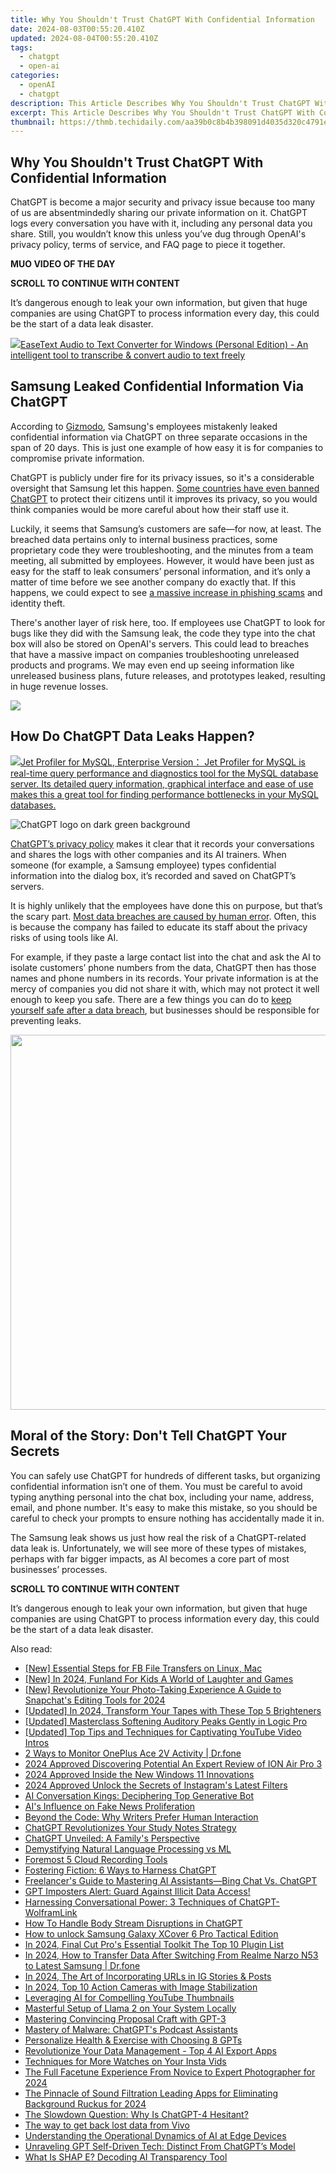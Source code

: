 ```yaml
---
title: Why You Shouldn't Trust ChatGPT With Confidential Information
date: 2024-08-03T00:55:20.410Z
updated: 2024-08-04T00:55:20.410Z
tags:
  - chatgpt
  - open-ai
categories:
  - openAI
  - chatgpt
description: This Article Describes Why You Shouldn't Trust ChatGPT With Confidential Information
excerpt: This Article Describes Why You Shouldn't Trust ChatGPT With Confidential Information
thumbnail: https://thmb.techidaily.com/aa39b0c8b4b398091d4035d320c4791ea5b2efa57b569d8f39427b85787484d2.jpg
---
```


## Why You Shouldn't Trust ChatGPT With Confidential Information

 ChatGPT is become a major security and privacy issue because too many of us are absentmindedly sharing our private information on it. ChatGPT logs every conversation you have with it, including any personal data you share. Still, you wouldn’t know this unless you’ve dug through OpenAI's privacy policy, terms of service, and FAQ page to piece it together.

**MUO VIDEO OF THE DAY**

**SCROLL TO CONTINUE WITH CONTENT**

 It’s dangerous enough to leak your own information, but given that huge companies are using ChatGPT to process information every day, this could be the start of a data leak disaster.

<!-- affiliate ads begin -->
<a href="https://secure.2checkout.com/order/checkout.php?PRODS=40203538&QTY=1&AFFILIATE=108875&CART=1"><img src="https://secure.avangate.com/images/merchant/cc4b82e826b52ec41c810301548e8f48/products/audio-to-text-transcription-software.png" border="0">EaseText Audio to Text Converter for Windows (Personal Edition) - An intelligent tool to transcribe & convert audio to text freely </a>
<!-- affiliate ads end -->
## Samsung Leaked Confidential Information Via ChatGPT

 According to [Gizmodo](https://gizmodo.com/chatgpt-ai-samsung-employees-leak-data-1850307376), Samsung's employees mistakenly leaked confidential information via ChatGPT on three separate occasions in the span of 20 days. This is just one example of how easy it is for companies to compromise private information.

 ChatGPT is publicly under fire for its privacy issues, so it's a considerable oversight that Samsung let this happen. [Some countries have even banned ChatGPT](https://www.makeuseof.com/why-has-italy-banned-chatgpt/) to protect their citizens until it improves its privacy, so you would think companies would be more careful about how their staff use it.

 Luckily, it seems that Samsung’s customers are safe—for now, at least. The breached data pertains only to internal business practices, some proprietary code they were troubleshooting, and the minutes from a team meeting, all submitted by employees. However, it would have been just as easy for the staff to leak consumers’ personal information, and it’s only a matter of time before we see another company do exactly that. If this happens, we could expect to see [a massive increase in phishing scams](https://www.makeuseof.com/what-is-phishing/) and identity theft.

 There's another layer of risk here, too. If employees use ChatGPT to look for bugs like they did with the Samsung leak, the code they type into the chat box will also be stored on OpenAI's servers. This could lead to breaches that have a massive impact on companies troubleshooting unreleased products and programs. We may even end up seeing information like unreleased business plans, future releases, and prototypes leaked, resulting in huge revenue losses.

<!-- affiliate ads begin -->
<a href="https://store.massmailsoftware.com/order/checkout.php?PRODS=1047974&QTY=1&AFFILIATE=108875&CART=1"><img src="https://secure.avangate.com/images/merchant/dc87c13749315c7217cdc4ac692e704c/banera_for_partners-04_%281%29.jpg" border="0"></a>
<!-- affiliate ads end -->
## How Do ChatGPT Data Leaks Happen?

<!-- affiliate ads begin -->
<a href="https://secure.2checkout.com/order/checkout.php?PRODS=4576829&QTY=1&AFFILIATE=108875&CART=1"><img src="https://secure.avangate.com/images/merchant/9e740b84bb48a64dde25061566299467/products/copy_1_jp_box_big.png" border="0">Jet Profiler for MySQL, Enterprise Version： Jet Profiler for MySQL is real-time query performance and diagnostics tool for the MySQL database server. Its detailed query information, graphical interface and ease of use makes this a great tool for finding performance bottlenecks in your MySQL databases. </a>
<!-- affiliate ads end -->
![ChatGPT logo on dark green background](https://static1.makeuseofimages.com/wordpress/wp-content/uploads/2023/04/chatgpt-privacy-risk.jpg)

[ChatGPT’s privacy policy](https://openai.com/policies/privacy-policy) makes it clear that it records your conversations and shares the logs with other companies and its AI trainers. When someone (for example, a Samsung employee) types confidential information into the dialog box, it’s recorded and saved on ChatGPT’s servers.

 It is highly unlikely that the employees have done this on purpose, but that’s the scary part. [Most data breaches are caused by human error](https://www.makeuseof.com/people-weakest-link-in-cybersecurity/). Often, this is because the company has failed to educate its staff about the privacy risks of using tools like AI.

 For example, if they paste a large contact list into the chat and ask the AI to isolate customers’ phone numbers from the data, ChatGPT then has those names and phone numbers in its records. Your private information is at the mercy of companies you did not share it with, which may not protect it well enough to keep you safe. There are a few things you can do to [keep yourself safe after a data breach](https://www.makeuseof.com/what-to-do-after-data-breach-how-to-protect-yourself/), but businesses should be responsible for preventing leaks.

<!-- affiliate ads begin -->
<a href="https://appsumo.8odi.net/c/5597632/2075471/7443" target="_top" id="2075471"><img src="//a.impactradius-go.com/display-ad/7443-2075471" border="0" alt="" width="1200" height="600"/></a><img height="0" width="0" src="https://appsumo.8odi.net/i/5597632/2075471/7443" style="position:absolute;visibility:hidden;" border="0" />
<!-- affiliate ads end -->
## Moral of the Story: Don't Tell ChatGPT Your Secrets

 You can safely use ChatGPT for hundreds of different tasks, but organizing confidential information isn’t one of them. You must be careful to avoid typing anything personal into the chat box, including your name, address, email, and phone number. It's easy to make this mistake, so you should be careful to check your prompts to ensure nothing has accidentally made it in.

 The Samsung leak shows us just how real the risk of a ChatGPT-related data leak is. Unfortunately, we will see more of these types of mistakes, perhaps with far bigger impacts, as AI becomes a core part of most businesses’ processes.

**SCROLL TO CONTINUE WITH CONTENT**

 It’s dangerous enough to leak your own information, but given that huge companies are using ChatGPT to process information every day, this could be the start of a data leak disaster.

<ins class="adsbygoogle"
     style="display:block"
     data-ad-format="autorelaxed"
     data-ad-client="ca-pub-7571918770474297"
     data-ad-slot="1223367746"></ins>



<ins class="adsbygoogle"
     style="display:block"
     data-ad-client="ca-pub-7571918770474297"
     data-ad-slot="8358498916"
     data-ad-format="auto"
     data-full-width-responsive="true"></ins>



<span class="atpl-alsoreadstyle">Also read:</span>
<div><ul>
<li><a href="https://facebook-videos.techidaily.com/new-essential-steps-for-fb-file-transfers-on-linux-mac/"><u>[New] Essential Steps for FB File Transfers on Linux, Mac</u></a></li>
<li><a href="https://remote-screen-capture.techidaily.com/new-in-2024-funland-for-kids-a-world-of-laughter-and-games/"><u>[New] In 2024, Funland For Kids  A World of Laughter and Games</u></a></li>
<li><a href="https://snapchat-videos.techidaily.com/new-revolutionize-your-photo-taking-experience-a-guide-to-snapchats-editing-tools-for-2024/"><u>[New] Revolutionize Your Photo-Taking Experience  A Guide to Snapchat's Editing Tools for 2024</u></a></li>
<li><a href="https://vp-tips.techidaily.com/updated-in-2024-transform-your-tapes-with-these-top-5-brighteners/"><u>[Updated] In 2024, Transform Your Tapes with These Top 5 Brighteners</u></a></li>
<li><a href="https://fox-http.techidaily.com/updated-masterclass-softening-auditory-peaks-gently-in-logic-pro/"><u>[Updated] Masterclass  Softening Auditory Peaks Gently in Logic Pro</u></a></li>
<li><a href="https://facebook-video-footage.techidaily.com/updated-top-tips-and-techniques-for-captivating-youtube-video-intros/"><u>[Updated] Top Tips and Techniques for Captivating YouTube Video Intros</u></a></li>
<li><a href="https://android-location-track.techidaily.com/2-ways-to-monitor-oneplus-ace-2v-activity-drfone-by-drfone-virtual-android/"><u>2 Ways to Monitor OnePlus Ace 2V Activity | Dr.fone</u></a></li>
<li><a href="https://fox-links.techidaily.com/2024-approved-discovering-potential-an-expert-review-of-ion-air-pro-3/"><u>2024 Approved  Discovering Potential  An Expert Review of ION Air Pro 3</u></a></li>
<li><a href="https://article-helps.techidaily.com/2024-approved-inside-the-new-windows-11-innovations/"><u>2024 Approved  Inside the New Windows 11 Innovations</u></a></li>
<li><a href="https://instagram-clips.techidaily.com/2024-approved-unlock-the-secrets-of-instagrams-latest-filters/"><u>2024 Approved  Unlock the Secrets of Instagram's Latest Filters</u></a></li>
<li><a href="https://tech-savvy.techidaily.com/ai-conversation-kings-deciphering-top-generative-bot/"><u>AI Conversation Kings: Deciphering Top Generative Bot</u></a></li>
<li><a href="https://tech-savvy.techidaily.com/ais-influence-on-fake-news-proliferation/"><u>AI's Influence on Fake News Proliferation</u></a></li>
<li><a href="https://tech-savvy.techidaily.com/beyond-the-code-why-writers-prefer-human-interaction/"><u>Beyond the Code: Why Writers Prefer Human Interaction</u></a></li>
<li><a href="https://tech-savvy.techidaily.com/chatgpt-revolutionizes-your-study-notes-strategy/"><u>ChatGPT Revolutionizes Your Study Notes Strategy</u></a></li>
<li><a href="https://tech-savvy.techidaily.com/chatgpt-unveiled-a-familys-perspective/"><u>ChatGPT Unveiled: A Family's Perspective</u></a></li>
<li><a href="https://tech-savvy.techidaily.com/demystifying-natural-language-processing-vs-ml/"><u>Demystifying Natural Language Processing vs ML</u></a></li>
<li><a href="https://screen-activity-recording.techidaily.com/foremost-5-cloud-recording-tools/"><u>Foremost 5 Cloud Recording Tools</u></a></li>
<li><a href="https://tech-savvy.techidaily.com/fostering-fiction-6-ways-to-harness-chatgpt/"><u>Fostering Fiction: 6 Ways to Harness ChatGPT</u></a></li>
<li><a href="https://tech-savvy.techidaily.com/freelancers-guide-to-mastering-ai-assistantsbing-chat-vs-chatgpt/"><u>Freelancer's Guide to Mastering AI Assistants—Bing Chat Vs. ChatGPT</u></a></li>
<li><a href="https://tech-savvy.techidaily.com/gpt-imposters-alert-guard-against-illicit-data-access/"><u>GPT Imposters Alert: Guard Against Illicit Data Access!</u></a></li>
<li><a href="https://tech-savvy.techidaily.com/harnessing-conversational-power-3-techniques-of-chatgpt-wolframlink/"><u>Harnessing Conversational Power: 3 Techniques of ChatGPT-WolframLink</u></a></li>
<li><a href="https://tech-savvy.techidaily.com/how-to-handle-body-stream-disruptions-in-chatgpt/"><u>How To Handle Body Stream Disruptions in ChatGPT</u></a></li>
<li><a href="https://review-topics.techidaily.com/how-to-unlock-samsung-galaxy-xcover-6-pro-tactical-edition-by-drfone-android-unlock-android-unlock/"><u>How to unlock Samsung Galaxy XCover 6 Pro Tactical Edition</u></a></li>
<li><a href="https://some-techniques.techidaily.com/in-2024-final-cut-pros-essential-toolkit-the-top-10-plugin-list/"><u>In 2024, Final Cut Pro's Essential Toolkit  The Top 10 Plugin List</u></a></li>
<li><a href="https://android-transfer.techidaily.com/in-2024-how-to-transfer-data-after-switching-from-realme-narzo-n53-to-latest-samsung-drfone-by-drfone-transfer-from-android-transfer-from-android/"><u>In 2024, How to Transfer Data After Switching From Realme Narzo N53 to Latest Samsung | Dr.fone</u></a></li>
<li><a href="https://instagram-clips.techidaily.com/in-2024-the-art-of-incorporating-urls-in-ig-stories-and-posts/"><u>In 2024, The Art of Incorporating URLs in IG Stories & Posts</u></a></li>
<li><a href="https://extra-resources.techidaily.com/in-2024-top-10-action-cameras-with-image-stabilization/"><u>In 2024, Top 10 Action Cameras with Image Stabilization</u></a></li>
<li><a href="https://tech-savvy.techidaily.com/leveraging-ai-for-compelling-youtube-thumbnails/"><u>Leveraging AI for Compelling YouTube Thumbnails</u></a></li>
<li><a href="https://tech-savvy.techidaily.com/masterful-setup-of-llama-2-on-your-system-locally/"><u>Masterful Setup of Llama 2 on Your System Locally</u></a></li>
<li><a href="https://tech-savvy.techidaily.com/mastering-convincing-proposal-craft-with-gpt-3/"><u>Mastering Convincing Proposal Craft with GPT-3</u></a></li>
<li><a href="https://tech-savvy.techidaily.com/mastery-of-malware-chatgpts-podcast-assistants/"><u>Mastery of Malware: ChatGPT's Podcast Assistants</u></a></li>
<li><a href="https://tech-savvy.techidaily.com/personalize-health-and-exercise-with-choosing-8-gpts/"><u>Personalize Health & Exercise with Choosing 8 GPTs</u></a></li>
<li><a href="https://tech-savvy.techidaily.com/revolutionize-your-data-management-top-4-ai-export-apps/"><u>Revolutionize Your Data Management - Top 4 AI Export Apps</u></a></li>
<li><a href="https://instagram-clips.techidaily.com/techniques-for-more-watches-on-your-insta-vids/"><u>Techniques for More Watches on Your Insta Vids</u></a></li>
<li><a href="https://some-skills.techidaily.com/the-full-facetune-experience-from-novice-to-expert-photographer-for-2024/"><u>The Full Facetune Experience  From Novice to Expert Photographer for 2024</u></a></li>
<li><a href="https://voice-adjusting.techidaily.com/the-pinnacle-of-sound-filtration-leading-apps-for-eliminating-background-ruckus-for-2024/"><u>The Pinnacle of Sound Filtration Leading Apps for Eliminating Background Ruckus for 2024</u></a></li>
<li><a href="https://tech-savvy.techidaily.com/the-slowdown-question-why-is-chatgpt-4-hesitant/"><u>The Slowdown Question: Why Is ChatGPT-4 Hesitant?</u></a></li>
<li><a href="https://techidaily.com/the-way-to-get-back-lost-data-from-vivo-by-fonelab-android-recover-data/"><u>The way to get back lost data from Vivo</u></a></li>
<li><a href="https://tech-savvy.techidaily.com/understanding-the-operational-dynamics-of-ai-at-edge-devices/"><u>Understanding the Operational Dynamics of AI at Edge Devices</u></a></li>
<li><a href="https://tech-savvy.techidaily.com/unraveling-gpt-self-driven-tech-distinct-from-chatgpts-model/"><u>Unraveling GPT Self-Driven Tech: Distinct From ChatGPT’s Model</u></a></li>
<li><a href="https://tech-savvy.techidaily.com/what-is-shap-e-decoding-ai-transparency-tool/"><u>What Is SHAP E? Decoding AI Transparency Tool</u></a></li>
</ul></div>
